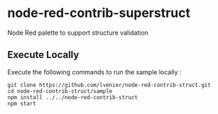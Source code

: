 # node-red-contrib-superstruct
Node Red palette to support structure validation

## Execute Locally

Execute the following commands to run the sample locally :
```
git clone https://github.com/lvenier/node-red-contrib-struct.git
cd node-red-contrib-struct/sample
npm install ../../node-red-contrib-struct
npm start
```
